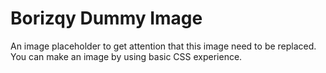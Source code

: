 # Borizqy Dummy Image

An image placeholder to get attention that this image need to be replaced. You can make an image by using basic CSS experience.